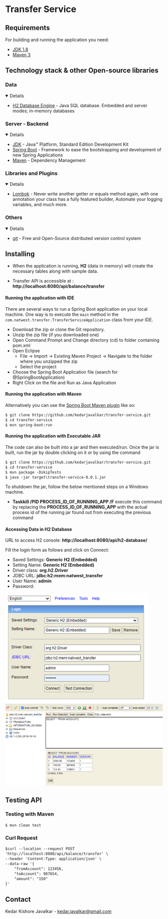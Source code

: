 # Transfer Service

## Requirements

For building and running the application you need:

- [JDK 1.8](https://www.oracle.com/java/technologies/javase/javase-jdk8-downloads.html)
- [Maven 3](https://maven.apache.org)

## Technology stack & other Open-source libraries

### Data

<details open="open">
   <ul>
      <li><a href="https://www.h2database.com/html/main.html">H2 Database Engine</a> - Java SQL database. Embedded and server modes; in-memory databases</li>
   </ul>
</details>

### Server - Backend

<details open="open">
   <ul>
      <li><a href="https://www.oracle.com/java/technologies/javase/javase-jdk8-downloads.html">JDK</a> - Java™ Platform, Standard Edition Development Kit</li>
      <li><a href="https://spring.io/projects/spring-boot">Spring Boot</a> - Framework to ease the bootstrapping and development of new Spring Applications</li>
      <li><a href="https://maven.apache.org/">Maven</a> - Dependency Management</li>
   </ul>
</details>

###  Libraries and Plugins

<details open="open">
   <ul>
      <li><a href="https://projectlombok.org/">Lombok</a> - Never write another getter or equals method again, with one annotation your class has a fully featured builder, Automate your logging variables, and much more.</li>
   </ul>
</details>

### Others 

<details open="open">
   <ul>
      <li><a href="https://git-scm.com/">git</a> - Free and Open-Source distributed version control system</li>
   </ul>
</details>

## Installing

* When the application is running, **H2** (data in memory) will create the necessary tables along with sample data.

* 	Transfer API is accessible at : **http://localhost:8080/api/balance/transfer**

#### Running the application with IDE

There are several ways to run a Spring Boot application on your local machine. One way is to execute the `main` method in the `com.natwest.transfer.TransferServiceApplication` class from your IDE.

* 	Download the zip or clone the Git repository.
* 	Unzip the zip file (if you downloaded one)
* 	Open Command Prompt and Change directory (cd) to folder containing pom.xml
* 	Open Eclipse
	* File -> Import -> Existing Maven Project -> Navigate to the folder where you unzipped the zip
	* Select the project
* 	Choose the Spring Boot Application file (search for @SpringBootApplication)
* 	Right Click on the file and Run as Java Application

#### Running the application with Maven

Alternatively you can use the [Spring Boot Maven plugin](https://docs.spring.io/spring-boot/docs/current/reference/html/build-tool-plugins-maven-plugin.html) like so:

```shell
$ git clone https://github.com/kedarjavalkar/transfer-service.git
$ cd transfer-service
$ mvn spring-boot:run
```

#### Running the application with Executable JAR

The code can also be built into a jar and then executed/run. Once the jar is built, run the jar by double clicking on it or by using the command 

```shell
$ git clone https://github.com/kedarjavalkar/transfer-service.git
$ cd transfer-service
$ mvn package -DskipTests
$ java -jar target\transfer-service-0.0.1.jar
```

To shutdown the jar, follow the below mentioned steps on a Windows machine.

*	**Taskkill /PID PROCESS_ID_OF_RUNNING_APP /F** execute this command by replacing the **PROCESS_ID_OF_RUNNING_APP** with the actual process id of the running jar found out from executing the previous command


#### Accessing Data in H2 Database

URL to access H2 console: **http://localhost:8080/api/h2-database/**

Fill the login form as follows and click on Connect:

* 	Saved Settings: **Generic H2 (Embedded)**
* 	Setting Name: **Generic H2 (Embedded)**
* 	Driver class: **org.h2.Driver**
* 	JDBC URL: **jdbc:h2:mem:natwest_transfer**
* 	User Name: **admin**
* 	Password:

<img src="documents\h2-console-login.PNG"/>

<img src="documents\h2-console-main-view.PNG"/>

## Testing API

### Testing with Maven

```shell
$ mvn clean test
```
### Curl Request

``` shell
$curl --location --request POST 'http://localhost:8080/api/balance/transfer' \
--header 'Content-Type: application/json' \
--data-raw '{
    "fromAccount": 123456,
    "toAccount": 987654,
    "amount": "150"
}'
```

<!-- CONTACT -->
## Contact

Kedar Kishore Javalkar - kedar.javalkar@gmail.com
